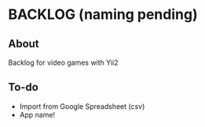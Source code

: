 # BACKLOG (naming pending)

## About

Backlog for video games with Yii2

## To-do

* Import from Google Spreadsheet (csv)
* App name!